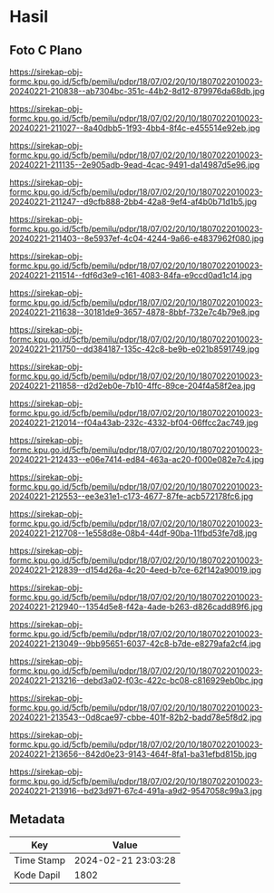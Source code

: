 # Hasil

## Foto C Plano

https://sirekap-obj-formc.kpu.go.id/5cfb/pemilu/pdpr/18/07/02/20/10/1807022010023-20240221-210838--ab7304bc-351c-44b2-8d12-879976da68db.jpg

https://sirekap-obj-formc.kpu.go.id/5cfb/pemilu/pdpr/18/07/02/20/10/1807022010023-20240221-211027--8a40dbb5-1f93-4bb4-8f4c-e455514e92eb.jpg

https://sirekap-obj-formc.kpu.go.id/5cfb/pemilu/pdpr/18/07/02/20/10/1807022010023-20240221-211135--2e905adb-9ead-4cac-9491-da14987d5e96.jpg

https://sirekap-obj-formc.kpu.go.id/5cfb/pemilu/pdpr/18/07/02/20/10/1807022010023-20240221-211247--d9cfb888-2bb4-42a8-9ef4-af4b0b71d1b5.jpg

https://sirekap-obj-formc.kpu.go.id/5cfb/pemilu/pdpr/18/07/02/20/10/1807022010023-20240221-211403--8e5937ef-4c04-4244-9a66-e4837962f080.jpg

https://sirekap-obj-formc.kpu.go.id/5cfb/pemilu/pdpr/18/07/02/20/10/1807022010023-20240221-211514--fdf6d3e9-c161-4083-84fa-e9ccd0ad1c14.jpg

https://sirekap-obj-formc.kpu.go.id/5cfb/pemilu/pdpr/18/07/02/20/10/1807022010023-20240221-211638--30181de9-3657-4878-8bbf-732e7c4b79e8.jpg

https://sirekap-obj-formc.kpu.go.id/5cfb/pemilu/pdpr/18/07/02/20/10/1807022010023-20240221-211750--dd384187-135c-42c8-be9b-e021b8591749.jpg

https://sirekap-obj-formc.kpu.go.id/5cfb/pemilu/pdpr/18/07/02/20/10/1807022010023-20240221-211858--d2d2eb0e-7b10-4ffc-89ce-204f4a58f2ea.jpg

https://sirekap-obj-formc.kpu.go.id/5cfb/pemilu/pdpr/18/07/02/20/10/1807022010023-20240221-212014--f04a43ab-232c-4332-bf04-06ffcc2ac749.jpg

https://sirekap-obj-formc.kpu.go.id/5cfb/pemilu/pdpr/18/07/02/20/10/1807022010023-20240221-212433--e06e7414-ed84-463a-ac20-f000e082e7c4.jpg

https://sirekap-obj-formc.kpu.go.id/5cfb/pemilu/pdpr/18/07/02/20/10/1807022010023-20240221-212553--ee3e31e1-c173-4677-87fe-acb572178fc6.jpg

https://sirekap-obj-formc.kpu.go.id/5cfb/pemilu/pdpr/18/07/02/20/10/1807022010023-20240221-212708--1e558d8e-08b4-44df-90ba-11fbd53fe7d8.jpg

https://sirekap-obj-formc.kpu.go.id/5cfb/pemilu/pdpr/18/07/02/20/10/1807022010023-20240221-212839--d154d26a-4c20-4eed-b7ce-62f142a90019.jpg

https://sirekap-obj-formc.kpu.go.id/5cfb/pemilu/pdpr/18/07/02/20/10/1807022010023-20240221-212940--1354d5e8-f42a-4ade-b263-d826cadd89f6.jpg

https://sirekap-obj-formc.kpu.go.id/5cfb/pemilu/pdpr/18/07/02/20/10/1807022010023-20240221-213049--9bb95651-6037-42c8-b7de-e8279afa2cf4.jpg

https://sirekap-obj-formc.kpu.go.id/5cfb/pemilu/pdpr/18/07/02/20/10/1807022010023-20240221-213216--debd3a02-f03c-422c-bc08-c816929eb0bc.jpg

https://sirekap-obj-formc.kpu.go.id/5cfb/pemilu/pdpr/18/07/02/20/10/1807022010023-20240221-213543--0d8cae97-cbbe-401f-82b2-badd78e5f8d2.jpg

https://sirekap-obj-formc.kpu.go.id/5cfb/pemilu/pdpr/18/07/02/20/10/1807022010023-20240221-213656--842d0e23-9143-464f-8fa1-ba31efbd815b.jpg

https://sirekap-obj-formc.kpu.go.id/5cfb/pemilu/pdpr/18/07/02/20/10/1807022010023-20240221-213916--bd23d971-67c4-491a-a9d2-9547058c99a3.jpg


## Metadata

| Key        | Value               |
| ---------- | ------------------- |
| Time Stamp | 2024-02-21 23:03:28 |
| Kode Dapil | 1802                |



